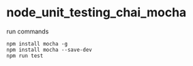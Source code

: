 # node_unit_testing_chai_mocha

run commands

    npm install mocha -g
    npm install mocha --save-dev
    npm run test
